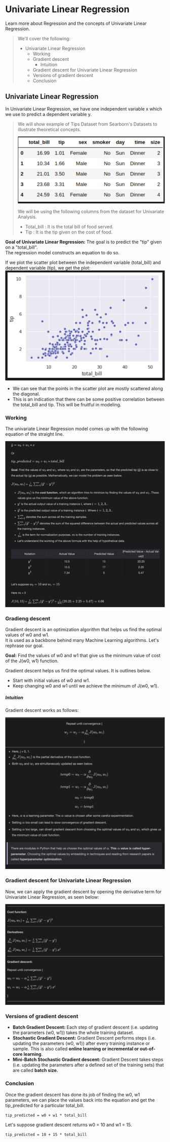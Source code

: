 # Univariate Linear Regression

Learn more about Regression and the concepts of Univariate Linear Regression.

> We'll cover the following:
>
> - Univariate Linear Regression
>   - Working
>   - Gradient descent
>     - Intuition
>   - Gradient descent for Univariate Linear Regression
>   - Versions of gradient descent
>   - Conclusion

## Univariate Linear Regression

In Univariate Linear Regression, we have one independent variable x which we use to predict a dependent variable y.

> We will show example of Tips Dataset from Searborn's Datasets to illustrate theoretical concepts.
>
> ![tips dataset](./images/4-1-tips-dataset.png)
>
> We will be using the following columns from the dataset for Univariate Analysis.
>
> - Total_bill : It is the total bill of food served.
> - Tip : It is the tip given on the cost of food.

**Goal of Univariate Linear Regression:** The goal is to predict the "tip" given on a "total_bill".  
 The regression model constructs an equation to do so.

If we plot the scatter plot between the independent variable (total_bill) and dependent variable (tip), we get the plot:  
 ![scatter plot](./images/4-2-scatter-plot.png)

- We can see that the points in the scatter plot are mostly scattered along the diagonal.
- This is an indication that there can be some positive correlation between the total_bill and tip. This will be fruitful in modeling.

### Working

The univariate Linear Regression model comes up with the following equation of the straight line.

![working of univariate linear regression](./images/4-3-working-of-linear-regression.png)

### Gradieng descent

Gradient descent is an optimization algorithm that helps us find the optimal values of w0 and w1.  
It is used as a backbone behind many Machine Learning algorithms. Let's rephrase our goal.

**Goal:** Find the values of w0 and w1 that give us the minimum value of cost of the J(w0, w1) function.

Gradient descent helps us find the optimal values. It is outlines below.

- Start with initial values of w0 and w1.
- Keep changing w0 and w1 until we achieve the minimum of J(w0, w1).

##### Intuition

Gradient descent works as follows:

![gradient descent working](./images/4-4-gradient-descent-working.png)

### Gradient descent for Univariate Linear Regression

Now, we can apply the gradient descent by opening the derivative term for Univariate Linear Regression, as seen below:

![opening the derivative term for Univariate Linear Regression](./images/4-5-derivative-term-for-univariate-linear-regression.png)

### Versions of gradient descent

- **Batch Gradient Descent:** Each step of gradient descent (i.e. updating the parameters (w0, w1)) takes the whole training dataset.
- **Stochastic Gradient Descent:** Gradient Descent performs steps (i.e. updating the parameters (w0, w1)) after every training instance or sample. This is also called **online learning or incremental or out-of-core learning**.
- **Mini-Batch Stochastic Gradient descent:** Gradient Descent takes steps (i.e. updating the parameters after a defined set of the training sets) that are called **batch size.**

### Conclusion

Once the gradient descent has done its job of finding the w0, w1 parameters, we can place the values back into the equation and get the tip_predicted for a particular total_bill.

    tip_predicted = w0 + w1 * total_bill

Let's suppose gradient descent returns w0 = 10 and w1 = 15.

    tip_predicted = 10 + 15 * total_bill
